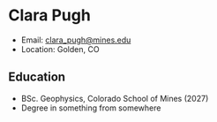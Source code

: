 # Clara Pugh
- Email: clara_pugh@mines.edu
- Location: Golden, CO

## Education
- BSc. Geophysics, Colorado School of Mines (2027)
- Degree in something from somewhere
